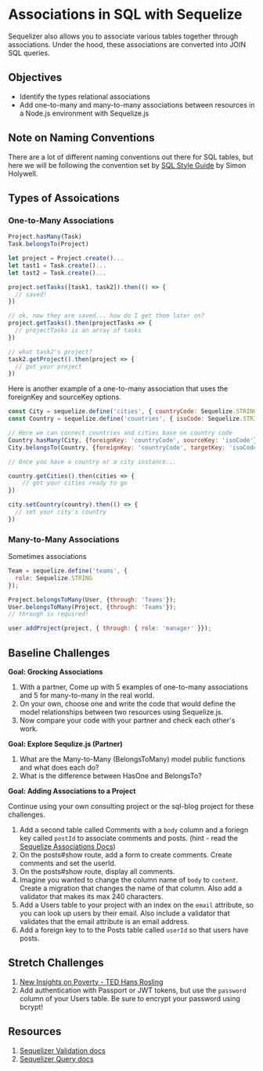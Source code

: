 # Associations in SQL with Sequelize

Sequelizer also allows you to associate various tables together through associations. Under the hood, these associations are converted into JOIN SQL queries.

## Objectives

* Identify the types relational associations
* Add one-to-many and many-to-many associations between resources in a Node.js environment with Sequelize.js

## Note on Naming Conventions

There are a lot of different naming conventions out there for SQL tables, but here we will be following the convention set by [SQL Style Guide](http://www.sqlstyle.guide/) by Simon Holywell.

## Types of Assoications

### One-to-Many Associations 

```js
Project.hasMany(Task)
Task.belongsTo(Project)

let project = Project.create()...
let tast1 = Task.create()...
let tast2 = Task.create()...

project.setTasks([task1, task2]).then(() => {
  // saved!
})

// ok, now they are saved... how do I get them later on?
project.getTasks().then(projectTasks => {
  // projectTasks is an array of tasks
})

// what task2's project?
task2.getProject().then(project => {
  // got your project
})

```

Here is another example of a one-to-many association that uses the foreignKey and sourceKey options.

```js
const City = sequelize.define('cities', { countryCode: Sequelize.STRING });
const Country = sequelize.define('countries', { isoCode: Sequelize.STRING });

// Here we can connect countries and cities base on country code
Country.hasMany(City, {foreignKey: 'countryCode', sourceKey: 'isoCode'});
City.belongsTo(Country, {foreignKey: 'countryCode', targetKey: 'isoCode'});

// Once you have a country or a city instance...

country.getCities().then(cities => {
    // got your cities ready to go
})

city.setCountry(country).then(() => {
  // set your city's country
})
```

### Many-to-Many Associations

Sometimes associations 

```js
Team = sequelize.define('teams', {
  role: Sequelize.STRING
});

Project.belongsToMany(User, {through: 'Teams'});
User.belongsToMany(Project, {through: 'Teams'});
// through is required!

user.addProject(project, { through: { role: 'manager' }});
```

## Baseline Challenges

**Goal: Grocking Associations**

1. With a partner, Come up with 5 examples of one-to-many associations and 5 for many-to-many in the real world.
1. On your own, choose one and write the code that would define the model relationships between two resources using Sequelize.js.
1. Now compare your code with your partner and check each other's work.

**Goal: Explore Sequlize.js (Partner)**

1. What are the Many-to-Many (BelongsToMany) model public functions and what does each do?
1. What is the difference between HasOne and BelongsTo?

**Goal: Adding Associations to a Project**

Continue using your own consulting project or the sql-blog project for these challenges. 

1. Add a second table called Comments with a `body` column and a foriegn key called `postId` to associate comments and posts. (hint - read the [Sequelize Associations Docs](http://docs.sequelizejs.com/manual/tutorial/associations.html))
1. On the posts#show route, add a form to create comments. Create comments and set the userId.
1. On the posts#show route, display all comments.
1. Imagine you wanted to change the column name of `body` to `content`. Create a migration that changes the name of that column. Also add a validator that makes its max 240 characters.
1. Add a Users table to your project with an index on the `email` attribute, so you can look up users by their email. Also include a validator that validates that the email attribute is an email address.
1. Add a foreign key to to the Posts table called `userId` so that users have posts.

## Stretch Challenges

1. [New Insights on Poverty - TED Hans Rosling](https://www.ted.com/talks/hans_rosling_reveals_new_insights_on_poverty)
1. Add authentication with Passport or JWT tokens, but use the `password` column of your Users table. Be sure to encrypt your password using bcrypt!

## Resources

1. [Sequelizer Validation docs](http://docs.sequelizejs.com/manual/tutorial/models-definition.html#validations)
1. [Sequelizer Query docs](http://docs.sequelizejs.com/manual/tutorial/querying.html)

